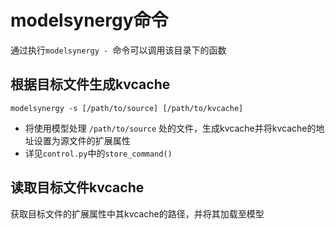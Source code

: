 # modelsynergy命令

通过执行`modelsynergy - `命令可以调用该目录下的函数

## 根据目标文件生成kvcache

`modelsynergy -s [/path/to/source] [/path/to/kvcache]`
- 将使用模型处理 `/path/to/source` 处的文件，生成kvcache并将kvcache的地址设置为源文件的扩展属性
- 详见`control.py`中的`store_command()`

## 读取目标文件kvcache

获取目标文件的扩展属性中其kvcache的路径，并将其加载至模型
